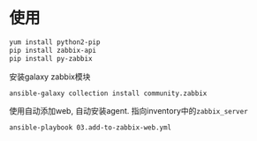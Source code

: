 # 使用
```bash
yum install python2-pip
pip install zabbix-api
pip install py-zabbix
```
安装galaxy zabbix模块
```bash
ansible-galaxy collection install community.zabbix
```
使用自动添加web, 自动安装agent. 指向inventory中的`zabbix_server`
```bash
ansible-playbook 03.add-to-zabbix-web.yml
```
